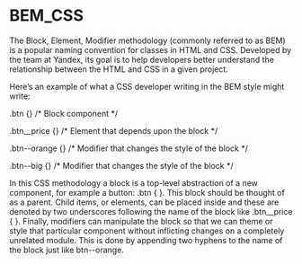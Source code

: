 # BEM_CSS
The Block, Element, Modifier methodology (commonly referred to as BEM) is a popular naming convention for classes in HTML and CSS. Developed by the team at Yandex, its goal is to help developers better understand the relationship between the HTML and CSS in a given project.

Here’s an example of what a CSS developer writing in the BEM style might write:


.btn {}          /* Block component */


.btn__price {}  /* Element that depends upon the block */ 

.btn--orange {}   /* Modifier that changes the style of the block */

.btn--big {}      /* Modifier that changes the style of the block */



In this CSS methodology a block is a top-level abstraction of a new component, for example a button: .btn { }. This block should be thought of as a parent. Child items, or elements, can be placed inside and these are denoted by two underscores following the name of the block like .btn__price { }. Finally, modifiers can manipulate the block so that we can theme or style that particular component without inflicting changes on a completely unrelated module. This is done by appending two hyphens to the name of the block just like btn--orange.
